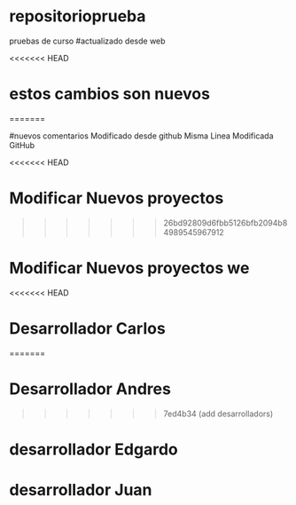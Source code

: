 # repositorioprueba
pruebas de curso
#actualizado desde web

<<<<<<< HEAD
#  estos cambios son nuevos
=======


#nuevos comentarios  Modificado desde github Misma Linea Modificada GitHub

<<<<<<< HEAD
# Modificar Nuevos proyectos 
>>>>>>> 26bd92809d6fbb5126bfb2094b84989545967912



# Modificar Nuevos proyectos  we
<<<<<<< HEAD
# Desarrollador Carlos
=======
# Desarrollador Andres
>>>>>>> 7ed4b34 (add desarrolladors)
>>>>>>>
# desarrollador Edgardo

# desarrollador Juan

